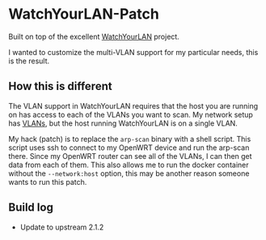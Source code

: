 # WatchYourLAN-Patch

Built on top of the excellent [WatchYourLAN](https://github.com/aceberg/WatchYourLAN) project.

I wanted to customize the multi-VLAN support for my particular needs, this is the result.

## How this is different

The VLAN support in WatchYourLAN requires that the host you are running on has access to each of the VLANs you want to scan.
My network setup has [VLANs](https://lowtek.ca/roo/2023/openwrt-vlans-for-guest-and-iot-networks/), but the host running WatchYourLAN is on a single VLAN.

My hack (patch) is to replace the `arp-scan` binary with a shell script. This script uses ssh to connect to my OpenWRT device and run the arp-scan there.
Since my OpenWRT router can see all of the VLANs, I can then get data from each of them. This also allows me to run the docker container without the `--network:host`
option, this may be another reason someone wants to run this patch.

## Build log

- Update to upstream 2.1.2
